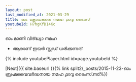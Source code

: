 ```yaml
---
layout: post
last_modified_at: 2021-03-29
title: ഓം ക്രോധകനെ നമഹ ൧൦൮ ടൈംസ്
youtubeId: H7hgKfD14Kc
---
```

 
 
 ഓം മാണി വിദ്ദ്ധ്യാ നമഹ 
 
 -  ആരാണ് ഇയർ സ്റ്റഡ് ധരിക്കുന്നത് 
 
  
 
  
 
 
 
 
 
 


{% include youtubePlayer.html id=page.youtubeId %}
 
[Next]({{ site.baseurl }}{% link  split2/_posts/2015-11-23-ഓം ബ്രഹ്മവൈവർദ്ധനായ നമഹ ൧൦൮ ടൈംസ്.md%})
 
